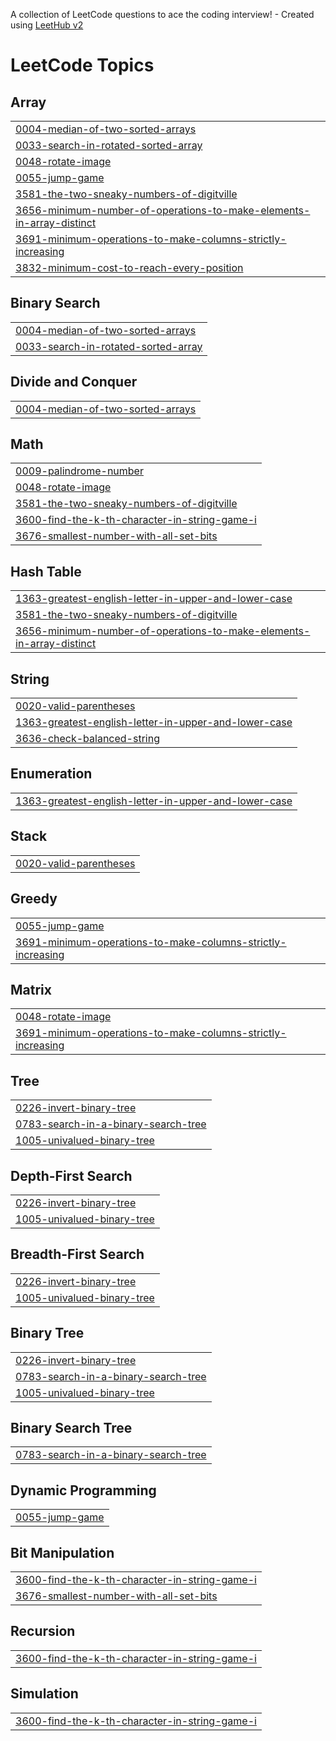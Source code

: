 A collection of LeetCode questions to ace the coding interview! - Created using [LeetHub v2](https://github.com/arunbhardwaj/LeetHub-2.0)
<!---LeetCode Topics Start-->
# LeetCode Topics
## Array
|  |
| ------- |
| [0004-median-of-two-sorted-arrays](https://github.com/Abinaya-2010/Leetcode/tree/master/0004-median-of-two-sorted-arrays) |
| [0033-search-in-rotated-sorted-array](https://github.com/Abinaya-2010/Leetcode/tree/master/0033-search-in-rotated-sorted-array) |
| [0048-rotate-image](https://github.com/Abinaya-2010/Leetcode/tree/master/0048-rotate-image) |
| [0055-jump-game](https://github.com/Abinaya-2010/Leetcode/tree/master/0055-jump-game) |
| [3581-the-two-sneaky-numbers-of-digitville](https://github.com/Abinaya-2010/Leetcode/tree/master/3581-the-two-sneaky-numbers-of-digitville) |
| [3656-minimum-number-of-operations-to-make-elements-in-array-distinct](https://github.com/Abinaya-2010/Leetcode/tree/master/3656-minimum-number-of-operations-to-make-elements-in-array-distinct) |
| [3691-minimum-operations-to-make-columns-strictly-increasing](https://github.com/Abinaya-2010/Leetcode/tree/master/3691-minimum-operations-to-make-columns-strictly-increasing) |
| [3832-minimum-cost-to-reach-every-position](https://github.com/Abinaya-2010/Leetcode/tree/master/3832-minimum-cost-to-reach-every-position) |
## Binary Search
|  |
| ------- |
| [0004-median-of-two-sorted-arrays](https://github.com/Abinaya-2010/Leetcode/tree/master/0004-median-of-two-sorted-arrays) |
| [0033-search-in-rotated-sorted-array](https://github.com/Abinaya-2010/Leetcode/tree/master/0033-search-in-rotated-sorted-array) |
## Divide and Conquer
|  |
| ------- |
| [0004-median-of-two-sorted-arrays](https://github.com/Abinaya-2010/Leetcode/tree/master/0004-median-of-two-sorted-arrays) |
## Math
|  |
| ------- |
| [0009-palindrome-number](https://github.com/Abinaya-2010/Leetcode/tree/master/0009-palindrome-number) |
| [0048-rotate-image](https://github.com/Abinaya-2010/Leetcode/tree/master/0048-rotate-image) |
| [3581-the-two-sneaky-numbers-of-digitville](https://github.com/Abinaya-2010/Leetcode/tree/master/3581-the-two-sneaky-numbers-of-digitville) |
| [3600-find-the-k-th-character-in-string-game-i](https://github.com/Abinaya-2010/Leetcode/tree/master/3600-find-the-k-th-character-in-string-game-i) |
| [3676-smallest-number-with-all-set-bits](https://github.com/Abinaya-2010/Leetcode/tree/master/3676-smallest-number-with-all-set-bits) |
## Hash Table
|  |
| ------- |
| [1363-greatest-english-letter-in-upper-and-lower-case](https://github.com/Abinaya-2010/Leetcode/tree/master/1363-greatest-english-letter-in-upper-and-lower-case) |
| [3581-the-two-sneaky-numbers-of-digitville](https://github.com/Abinaya-2010/Leetcode/tree/master/3581-the-two-sneaky-numbers-of-digitville) |
| [3656-minimum-number-of-operations-to-make-elements-in-array-distinct](https://github.com/Abinaya-2010/Leetcode/tree/master/3656-minimum-number-of-operations-to-make-elements-in-array-distinct) |
## String
|  |
| ------- |
| [0020-valid-parentheses](https://github.com/Abinaya-2010/Leetcode/tree/master/0020-valid-parentheses) |
| [1363-greatest-english-letter-in-upper-and-lower-case](https://github.com/Abinaya-2010/Leetcode/tree/master/1363-greatest-english-letter-in-upper-and-lower-case) |
| [3636-check-balanced-string](https://github.com/Abinaya-2010/Leetcode/tree/master/3636-check-balanced-string) |
## Enumeration
|  |
| ------- |
| [1363-greatest-english-letter-in-upper-and-lower-case](https://github.com/Abinaya-2010/Leetcode/tree/master/1363-greatest-english-letter-in-upper-and-lower-case) |
## Stack
|  |
| ------- |
| [0020-valid-parentheses](https://github.com/Abinaya-2010/Leetcode/tree/master/0020-valid-parentheses) |
## Greedy
|  |
| ------- |
| [0055-jump-game](https://github.com/Abinaya-2010/Leetcode/tree/master/0055-jump-game) |
| [3691-minimum-operations-to-make-columns-strictly-increasing](https://github.com/Abinaya-2010/Leetcode/tree/master/3691-minimum-operations-to-make-columns-strictly-increasing) |
## Matrix
|  |
| ------- |
| [0048-rotate-image](https://github.com/Abinaya-2010/Leetcode/tree/master/0048-rotate-image) |
| [3691-minimum-operations-to-make-columns-strictly-increasing](https://github.com/Abinaya-2010/Leetcode/tree/master/3691-minimum-operations-to-make-columns-strictly-increasing) |
## Tree
|  |
| ------- |
| [0226-invert-binary-tree](https://github.com/Abinaya-2010/Leetcode/tree/master/0226-invert-binary-tree) |
| [0783-search-in-a-binary-search-tree](https://github.com/Abinaya-2010/Leetcode/tree/master/0783-search-in-a-binary-search-tree) |
| [1005-univalued-binary-tree](https://github.com/Abinaya-2010/Leetcode/tree/master/1005-univalued-binary-tree) |
## Depth-First Search
|  |
| ------- |
| [0226-invert-binary-tree](https://github.com/Abinaya-2010/Leetcode/tree/master/0226-invert-binary-tree) |
| [1005-univalued-binary-tree](https://github.com/Abinaya-2010/Leetcode/tree/master/1005-univalued-binary-tree) |
## Breadth-First Search
|  |
| ------- |
| [0226-invert-binary-tree](https://github.com/Abinaya-2010/Leetcode/tree/master/0226-invert-binary-tree) |
| [1005-univalued-binary-tree](https://github.com/Abinaya-2010/Leetcode/tree/master/1005-univalued-binary-tree) |
## Binary Tree
|  |
| ------- |
| [0226-invert-binary-tree](https://github.com/Abinaya-2010/Leetcode/tree/master/0226-invert-binary-tree) |
| [0783-search-in-a-binary-search-tree](https://github.com/Abinaya-2010/Leetcode/tree/master/0783-search-in-a-binary-search-tree) |
| [1005-univalued-binary-tree](https://github.com/Abinaya-2010/Leetcode/tree/master/1005-univalued-binary-tree) |
## Binary Search Tree
|  |
| ------- |
| [0783-search-in-a-binary-search-tree](https://github.com/Abinaya-2010/Leetcode/tree/master/0783-search-in-a-binary-search-tree) |
## Dynamic Programming
|  |
| ------- |
| [0055-jump-game](https://github.com/Abinaya-2010/Leetcode/tree/master/0055-jump-game) |
## Bit Manipulation
|  |
| ------- |
| [3600-find-the-k-th-character-in-string-game-i](https://github.com/Abinaya-2010/Leetcode/tree/master/3600-find-the-k-th-character-in-string-game-i) |
| [3676-smallest-number-with-all-set-bits](https://github.com/Abinaya-2010/Leetcode/tree/master/3676-smallest-number-with-all-set-bits) |
## Recursion
|  |
| ------- |
| [3600-find-the-k-th-character-in-string-game-i](https://github.com/Abinaya-2010/Leetcode/tree/master/3600-find-the-k-th-character-in-string-game-i) |
## Simulation
|  |
| ------- |
| [3600-find-the-k-th-character-in-string-game-i](https://github.com/Abinaya-2010/Leetcode/tree/master/3600-find-the-k-th-character-in-string-game-i) |
<!---LeetCode Topics End-->
